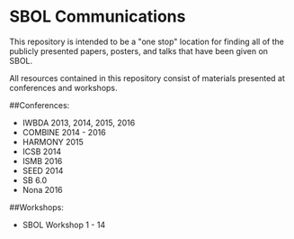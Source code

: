 SBOL Communications
==========

This repository is intended to be a "one stop" location for finding 
all of the publicly presented papers, posters, and talks that have 
been given on SBOL.

All resources contained in this repository consist of materials presented at conferences and workshops.

##Conferences:
- IWBDA 2013, 2014, 2015, 2016
- COMBINE 2014 - 2016
- HARMONY 2015
- ICSB 2014
- ISMB 2016
- SEED 2014
- SB 6.0
- Nona 2016

##Workshops:
- SBOL Workshop 1 - 14
